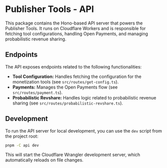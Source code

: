 # Publisher Tools - API

This package contains the Hono-based API server that powers the Publisher Tools. It runs on Cloudflare Workers and is responsible for fetching tool configurations, handling Open Payments, and managing probabilistic revenue sharing.

## Endpoints

The API exposes endpoints related to the following functionalities:

- **Tool Configuration:** Handles fetching the configuration for the monetization tools (see `src/routes/get-config.ts`).
- **Payments:** Manages the Open Payments flow (see `src/routes/payment.ts`).
- **Probabilistic Revshare:** Handles logic related to probabilistic revenue sharing (see `src/routes/probabilistic-revshare.ts`).

## Development

To run the API server for local development, you can use the `dev` script from the project root:

```sh
pnpm -C api dev
```

This will start the Cloudflare Wrangler development server, which automatically reloads on file changes.
